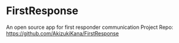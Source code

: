 # FirstResponse
An open source app for first responder communication 
Project Repo: https://github.com/AkizukiKana/FirstResponse
